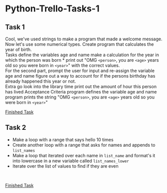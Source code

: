 # Python-Trello-Tasks-1

## Task 1

Cool, we've used strings to make a program that made a welcome message. Now let's use some numerical types. Create program that calculates the year of birth.
</br>
Tasks define the variables age and name make a calculation for the year in which the person was born * print out "OMG `<person>`, you are `<age>` years old so you were born in `<year>`" with the correct values.
</br>
For the second part, prompt the user for input and re-assign the variable age and name figure out a way to account for if the persons birthday has already happened this year or not.
</br>
Extra go look into the library time print out the amount of hour this person has lived
Acceptance Criteria program defines the variable age and name program prints the string "OMG `<person>`, you are `<age>` years old so you were born in `<year>`"
</br>

[Finished Task](task_1.py)

## Task 2

- Make a loop with a range that says hello 10 times
- Create another loop with a range that asks for names and appends to `list_names`
- Make a loop that iterated over each name in `list_name` and format's it into lowercase in a new variable called `list_names_lower`
- Iterate over the list of values to find if they are even
</br>

[Finished Task](task_2.py)

